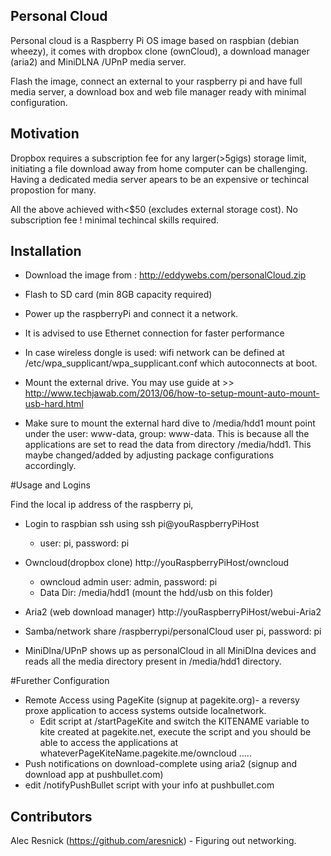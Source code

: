 ## Personal Cloud

Personal cloud is a Raspberry Pi OS image based on raspbian (debian wheezy), it comes with dropbox clone (ownCloud), a download manager (aria2) and MiniDLNA /UPnP media server.

Flash the image, connect an external to your raspberry pi and have full media server, a download box and web file manager ready with minimal configuration.

## Motivation

Dropbox requires a subscription fee for any larger(>5gigs) storage limit, initiating a file download away from home computer can be challenging. 
Having a dedicated media server apears to be an expensive or techincal propostion for many.

All the above achieved with<$50 (excludes external storage cost).
No subscription fee ! minimal techincal skills required.


## Installation

 * Download the image from : http://eddywebs.com/personalCloud.zip

 * Flash to SD card (min 8GB capacity required)

 * Power up the raspberryPi and connect it a network.
  * It is advised to use Ethernet connection for faster performance
  * In case wireless dongle is used: wifi network can be defined at /etc/wpa_supplicant/wpa_supplicant.conf which autoconnects at boot.


 * Mount the external drive. You may use guide at  >> http://www.techjawab.com/2013/06/how-to-setup-mount-auto-mount-usb-hard.html

  * Make sure to mount the external hard dive to /media/hdd1 mount point under the user: www-data, group: www-data. This is because all the applications are set to read the data from directory /media/hdd1. 
  This maybe changed/added by adjusting package configurations accordingly.

#Usage and Logins

Find the local ip address of the raspberry pi, 

 * Login to raspbian ssh using ssh pi@youRaspberryPiHost
    * user: pi, password: pi
    
 * Owncloud(dropbox clone) http://youRaspberryPiHost/owncloud
    * owncloud admin user: admin, password: pi
    * Data Dir: /media/hdd1 (mount the hdd/usb on this folder)

 * Aria2 (web download manager) http://youRaspberryPiHost/webui-Aria2
 * Samba/network share /raspberrypi/personalCloud user pi, password: pi

 * MiniDlna/UPnP shows up as personalCloud in all MiniDlna devices and reads all the media directory present in /media/hdd1 directory.

#Furether Configuration
 * Remote Access using PageKite (signup at pagekite.org)- a reversy proxe application to access systems outside localnetwork.
    * Edit script at /startPageKite and switch the KITENAME variable to kite created at pagekite.net, execute the script and you should be able to access the applications at whateverPageKiteName.pagekite.me/owncloud ..... 
 * Push notifications on download-complete using aria2 (signup and download app at pushbullet.com) 
 * edit /notifyPushBullet script with your info at pushbullet.com  
 
## Contributors

Alec Resnick (https://github.com/aresnick) - Figuring out networking.
